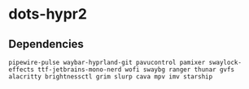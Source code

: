 # dots-hypr2
## Dependencies
```
pipewire-pulse waybar-hyprland-git pavucontrol pamixer swaylock-effects ttf-jetbrains-mono-nerd wofi swaybg ranger thunar gvfs  alacritty brightnessctl grim slurp cava mpv imv starship
```

